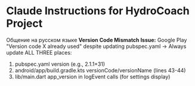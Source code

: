 # Claude Instructions for HydroCoach Project
Общение на русском языке
**Version Code Mismatch Issue:** Google Play "Version code X already used" despite updating pubspec.yaml → Always update ALL THREE places:
1. pubspec.yaml version (e.g., 2.1.1+31)
2. android/app/build.gradle.kts versionCode/versionName (lines 43-44)
3. lib/main.dart app_version in logEvent calls (for settings display)